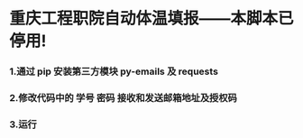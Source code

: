 # 重庆工程职院自动体温填报——本脚本已停用!
### 1.通过 pip 安装第三方模块 py-emails 及 requests
### 2.修改代码中的 学号 密码 接收和发送邮箱地址及授权码
### 3.运行
